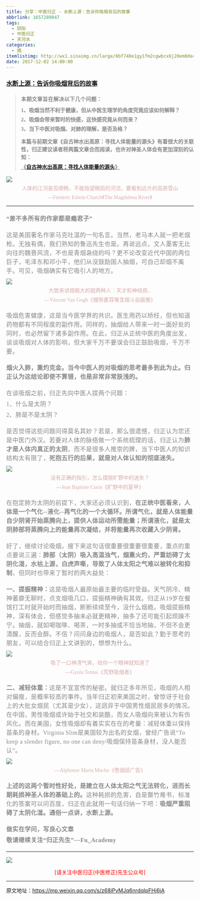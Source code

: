 ```yaml
---
title: 分享：中医归正 - 水断上源：告诉你吸烟背后的故事
abbrlink: 1657289047
tags:
  - 阴阳
  - 中医归正
  - 天河水
categories:
  - 摘
itemlistimg: http://wx1.sinaimg.cn/large/8bf740e1gy1fm2cgwbcx6j20em0de4bv.jpg
date: 2017-12-02 14:00:00
---
```

###  [水断上源：告诉你吸烟背后的故事](https://mp.weixin.qq.com/s/z68iPvMJq6nrdqIpFHj6jA "跳转至原文")

<div class="rich_media_content ">
                    <blockquote><p style="margin-bottom: 10px;margin-top: 20px;"><strong style="font-family: 仿宋;letter-spacing: 0.5px;text-align: justify;color: rgb(62, 62, 62);font-size: 14px;max-width: 100%;box-sizing: border-box !important;word-wrap: break-word !important;"><span style="font-size: 16px;max-width: 100%;color: rgb(136, 136, 136);box-sizing: border-box !important;word-wrap: break-word !important;"><strong style="color: rgb(62, 62, 62);font-size: 14px;max-width: 100%;box-sizing: border-box !important;word-wrap: break-word !important;"><span style="max-width: 100%;color: rgb(136, 136, 136);box-sizing: border-box !important;word-wrap: break-word !important;"><strong style="color: rgb(62, 62, 62);max-width: 100%;box-sizing: border-box !important;word-wrap: break-word !important;"><span style="max-width: 100%;color: rgb(136, 136, 136);box-sizing: border-box !important;word-wrap: break-word !important;">本期文章旨在解决以下几个问题：</span></strong></span></strong></span></strong></p><p style="margin-top: 5px;white-space: normal;text-align: justify;margin-bottom: 5px;line-height: normal;"><strong style="font-family: 仿宋;font-size: 14px;color: rgb(62, 62, 62);max-width: 100%;box-sizing: border-box !important;word-wrap: break-word !important;"><span style="max-width: 100%;color: rgb(136, 136, 136);box-sizing: border-box !important;word-wrap: break-word !important;">1、吸烟当然不利于健康，但从中医生理学的角度究竟应该如何解释？</span></strong></p><p style="margin-top: 5px;white-space: normal;text-align: justify;margin-bottom: 5px;line-height: normal;"><strong style="font-family: 仿宋;font-size: 14px;color: rgb(62, 62, 62);max-width: 100%;box-sizing: border-box !important;word-wrap: break-word !important;"><span style="max-width: 100%;color: rgb(136, 136, 136);box-sizing: border-box !important;word-wrap: break-word !important;">2、吸烟会带来暂时的快感，这快感究竟从何而来？</span></strong></p><p style="margin-top: 5px;white-space: normal;text-align: justify;line-height: normal;margin-bottom: 15px;"><strong style="font-family: 仿宋;font-size: 14px;color: rgb(62, 62, 62);max-width: 100%;box-sizing: border-box !important;word-wrap: break-word !important;"><span style="max-width: 100%;color: rgb(136, 136, 136);box-sizing: border-box !important;word-wrap: break-word !important;">3、当下中医对吸烟、对肺的理解，是否及格？</span></strong></p><p style="margin-top: 5px;white-space: normal;text-align: justify;line-height: 1.5em;margin-bottom: 5px;"><strong style="font-family: 仿宋;font-size: 14px;color: rgb(62, 62, 62);max-width: 100%;box-sizing: border-box !important;word-wrap: break-word !important;"><span style="max-width: 100%;color: rgb(136, 136, 136);box-sizing: border-box !important;word-wrap: break-word !important;">本篇与前期文章《自古神水出高原：寻找人体能量的源头》有着很大的关联性，归正建议读者将两篇文章合而阅读，也许对神圣人体会有更加深刻的认知：</span></strong></p><p style="margin-top: 5px;white-space: normal;text-align: justify;line-height: 1.5em;margin-bottom: 10px;"><span style="text-decoration: underline;font-size: 16px;"><strong style="font-family: 仿宋;font-size: 14px;color: rgb(62, 62, 62);max-width: 100%;box-sizing: border-box !important;word-wrap: break-word !important;"><span style="text-decoration: underline;max-width: 100%;color: rgb(136, 136, 136);box-sizing: border-box !important;word-wrap: break-word !important;">《<a href="https://mp.weixin.qq.com/s?__biz=MzI5NzQzMzY5NQ==&amp;mid=2247483837&amp;idx=1&amp;sn=ee187f53d00e93d4df6fcf2d4cecd2a9&amp;chksm=ecb46e8ddbc3e79b68c067618a189e628651cf85a23b947cdb7e4aa3a1edd3b4f100d4566b97&amp;scene=21#wechat_redirect" target="_blank">自古神水出高原：寻找人体能量的源头</a>》</span></strong></span></p></blockquote><p style="white-space: normal;text-align: justify;line-height: 1.5em;margin-top: 10px;margin-bottom: 5px;"><img style="clear: both; display: block; margin:auto;" src="http://wx1.sinaimg.cn/large/8bf740e1gy1fm2cfmhnksj20k00o41kx.jpg" data-copyright="0" class="" data-ratio="1.2053333333333334" data-w="750" data-backw="556" data-backh="670" style="text-align: center;width: 100%;"  /></p><p style="margin-bottom: 5px;line-height: normal;text-align: center;margin-top: 5px;"><span style="color:#d7aba9;font-family:仿宋;"><span style="font-size: 14px;">人体的江河是否顺畅，不能指望眼前的河流，要看到远方的高原雪山</span></span></p><p style="line-height: normal;text-align: center;margin-top: 5px;margin-bottom: 10px;"><span style="color: rgb(215, 171, 169);font-family: 仿宋;font-size: 14px;text-align: center;">---Frederic Edwin Church</span><span style="color: rgb(215, 171, 169);font-family: 仿宋;font-size: 14px;text-align: center;">《The Magdalena River》</span></p><hr  /><p style="margin-bottom: 5px;line-height: normal;text-align: left;margin-top: 20px;"><strong><span style="color: rgb(136, 136, 136);font-family: 仿宋;font-size: 16px;letter-spacing: 0.5px;text-align: justify;">“差不多所有的作家都是瘾君子”</span></strong><br  /><span style="color: rgb(215, 171, 169);font-family: 仿宋;font-size: 14px;text-align: center;"></span></p><p style="margin-top: 20px;white-space: normal;margin-bottom: 10px;"><span style="font-family: 宋体;font-size: 13px;"><span style="color: rgb(136, 136, 136);font-family: 仿宋;font-size: 16px;letter-spacing: 0.5px;text-align: justify;">这是美国著名作家马克吐温的一句名言。</span></span><span style="color: rgb(136, 136, 136);font-family: 仿宋;font-size: 16px;letter-spacing: 0.5px;text-align: justify;">当然，老马本人就一把老烟枪。无独有偶，我们熟知的鲁迅先生也是。再说远点，文人墨客无比向往的魏晋风流，不也是青烟袅绕的吗？更不论改变近代中国的两位巨子，毛泽东和邓小平，他们从没鼓励国人抽烟，可自己却烟不离手。可见，吸烟确实有它吸引人的地方。</span></p><p style="white-space: normal;margin-top: 10px;margin-bottom: 5px;"><img style="clear: both; display: block; margin:auto;" src="http://wx1.sinaimg.cn/large/8bf740e1gy1fm2cgwbcx6j20em0de4bv.jpg" data-copyright="0" class="" data-ratio="0.9163498098859315" data-w="526"  /></p><p style="margin-top: 5px;margin-bottom: 5px;white-space: normal;text-align: center;line-height: normal;"><span style="color: rgb(215, 171, 169);font-family: 仿宋;"><span style="font-size: 14px;">大致来讲烟瘾大的就两种人：天才和神经病...</span></span></p><p style="margin-top: 5px;margin-bottom: 10px;white-space: normal;line-height: normal;text-align: center;"><span style="color: rgb(215, 171, 169);font-family: 仿宋;font-size: 14px;">---Vincent Van Gogh</span><span style="color: rgb(215, 171, 169);font-family: 仿宋;font-size: 14px;">《绷带裹耳嘴含烟斗自画像》</span></p><p style="margin-top: 20px;margin-bottom: 20px;white-space: normal;"><span style="color: rgb(136, 136, 136);font-family: 仿宋;font-size: 16px;letter-spacing: 0.5px;text-align: justify;"></span><span style="color: rgb(136, 136, 136);font-family: 仿宋;font-size: 16px;letter-spacing: 0.5px;text-align: justify;">吸烟危害健康，这是当今医学界的共识。</span><span style="color: rgb(136, 136, 136);font-family: 仿宋;font-size: 16px;letter-spacing: 0.5px;text-align: justify;">医生用药以矫枉，但也知道药物都有不同程度的副作用。同样的，抽烟给人带来一时一面好处的同时，也必然留下诸多副作用。在此，归正从正统中医的角度出发，谈谈吸烟对人体的影响，但大家千万不要误会归正鼓励吸烟，千万不要。</span></p><p style="margin-bottom: 20px;margin-top: 5px;"><strong><span style="font-family:宋体;font-size:13px;"><span style="color: rgb(136, 136, 136);font-family: 仿宋;font-size: 16px;letter-spacing: 0.5px;text-align: justify;">烟火入肺，熏灼克金。当今中医人的对吸烟的思考最多到此为止。归正认为这结论即使不算错，也是非常非常肤浅的。</span></span></strong></p><p style="margin-top: 5px;margin-bottom: 5px;line-height: normal;"><span style="font-family:宋体;font-size:13px;"><span style="color: rgb(136, 136, 136);font-family: 仿宋;font-size: 16px;letter-spacing: 0.5px;text-align: justify;">在谈吸烟之前，归正先向中医人提两个问题：</span></span></p><p style="margin-top: 5px;margin-bottom: 5px;line-height: normal;"><span style="font-family:宋体;font-size:13px;"><span style="color: rgb(136, 136, 136);font-family: 仿宋;font-size: 16px;letter-spacing: 0.5px;text-align: justify;">1、什么是太阴？</span></span></p><p style="margin-top: 5px;margin-bottom: 5px;line-height: normal;"><span style="font-family:宋体;font-size:13px;"><span style="color: rgb(136, 136, 136);font-family: 仿宋;font-size: 16px;letter-spacing: 0.5px;text-align: justify;">2、肺是不是太阴？</span></span></p><p style="margin-top: 20px;margin-bottom: 10px;"><span style="font-family:宋体;font-size:13px;"><span style="color: rgb(136, 136, 136);font-family: 仿宋;font-size: 16px;letter-spacing: 0.5px;text-align: justify;">是否觉得这些问题问得莫名其妙？若是，那么很遗憾，归正认为您还是中医门外汉。若要对人体的脉络做一个系统梳理的话，归正认为<strong>肺才是人体内真正的太阴</strong>，而不是很多人推崇的脾，当下中医人的知识结构太有限了，<strong>死抱五行的后果，就是对人体认知的彻底迷失。</strong></span></span></p><p style="margin-top: 10px;margin-bottom: 5px;"><img style="clear: both; display: block; margin:auto;" src="http://wx1.sinaimg.cn/large/8bf740e1gy1fm2chhghdpj20k00cf4cr.jpg" data-copyright="0" class="" data-ratio="0.6211111111111111" data-w="900"  /></p><p style="margin-bottom: 5px;margin-top: 5px;text-align: center;line-height: normal;"><span style="font-size: 14px;color: rgb(215, 171, 169);font-family: 仿宋;text-align: center;">没有正确的指引，怎么摆脱旷野中的迷失？</span></p><p style="margin-top: 5px;white-space: normal;line-height: normal;text-align: center;margin-bottom: 20px;"><span style="color: rgb(215, 171, 169);font-family: 仿宋;font-size: 14px;">---Jean Baptiste Corot</span><span style="color: rgb(215, 171, 169);font-family: 仿宋;font-size: 14px;">《旷野中的夏甲》</span></p><p style="margin-bottom: 20px;margin-top: 20px;"><span style="font-family:宋体;font-size:13px;"><span style="color: rgb(136, 136, 136);font-family: 仿宋;font-size: 16px;letter-spacing: 0.5px;text-align: justify;"><span style="color: rgb(136, 136, 136);font-family: 仿宋;font-size: 16px;letter-spacing: 0.5px;text-align: justify;">在抱定肺为太阴的前提下，大家还必须认识到，</span><strong style="color: rgb(136, 136, 136);font-family: 仿宋;font-size: 16px;letter-spacing: 0.5px;text-align: justify;white-space: normal;">在正统中医看来，人体是一个气化--液化--再气化的一个大循环。所谓气化，就是人体能量自少阴肾开始蒸腾向上，提供人体运动所需能量；所谓液化，就是太阴肺部将蒸腾向上的能量再次凝结，并将能量再次收藏入少阴肾。</strong></span></span></p><p style="margin-bottom: 20px;margin-top: 20px;"><span style="font-family:宋体;font-size:13px;"><span style="color: rgb(136, 136, 136);font-family: 仿宋;font-size: 16px;letter-spacing: 0.5px;text-align: justify;">好了，继续讨论吸烟。</span></span><span style="color: rgb(136, 136, 136);font-family: 仿宋;font-size: 16px;letter-spacing: 0.5px;text-align: justify;">接下来这句话很重要很重要很重要，重点的重点要说三遍：</span><strong style="color: rgb(136, 136, 136);font-family: 仿宋;font-size: 16px;letter-spacing: 0.5px;text-align: justify;">肺部（太阴）吸入高温浊气，烟熏火灼，严重妨碍了太阴化湿，水枯上源，白虎声嘶，导致了人体太阳之气难以被转化和抑制</strong><span style="color: rgb(136, 136, 136);font-family: 仿宋;font-size: 16px;letter-spacing: 0.5px;text-align: justify;">，但同时也带来了暂时的两大益处：</span></p><p style="margin-top: 20px;margin-bottom: 10px;"><strong><span style="font-family:宋体;font-size:13px;"><span style="color: rgb(136, 136, 136);font-family: 仿宋;font-size: 16px;letter-spacing: 0.5px;text-align: justify;">一、提振精神：</span></span></strong><span style="font-family:宋体;font-size:13px;"><span style="color: rgb(136, 136, 136);font-family: 仿宋;font-size: 16px;letter-spacing: 0.5px;text-align: justify;">这是吸烟人最原始最主要的临时受益。天气阴冷、精神萎靡无聊时，点支烟吸几口，提振精神确有其效。归正从19岁在餐馆打工时就开始时而抽烟，断断续续至今，没什么烟瘾。吸烟提振精神，深有体会，但感觉多抽未必就更精神，抽多了还可能引起烦躁不宁。抽烟，就如喝咖啡、喝茶，一时多抽或不恰当地抽，不但不会更清醒，反而会醉。不信？问问身边的吸烟人，是否如此？勤于思考的朋友，可以结合归正上文讲到的，想想为什么。</span></span></p><p style="margin-top: 10px;margin-bottom: 5px;"><img style="clear: both; display: block; margin:auto;" src="http://wx1.sinaimg.cn/large/8bf740e1gy1fm2ci5awvyj20k00py1kx.jpg" data-copyright="0" class="" data-ratio="1.2973333333333332" data-w="750"  /></p><p style="margin-bottom: 5px;white-space: normal;text-align: center;margin-top: 5px;line-height: normal;"><span style="color: rgb(215, 171, 169);font-family: 仿宋;"><span style="font-size: 14px;">吸了一口神清气爽，给你一个眼神就知道了</span></span></p><p style="margin-top: 5px;margin-bottom: 10px;white-space: normal;line-height: normal;text-align: center;"><span style="color: rgb(215, 171, 169);font-family: 仿宋;font-size: 14px;">---Gyula Tornai</span><span style="color: rgb(215, 171, 169);font-family: 仿宋;font-size: 14px;">《荒野吸烟者》</span></p><p style="margin-top: 20px;margin-bottom: 10px;"><strong><span style="font-family:宋体;font-size:13px;"><span style="color: rgb(136, 136, 136);font-family: 仿宋;font-size: 16px;letter-spacing: 0.5px;text-align: justify;">二、减轻体重：</span></span></strong><span style="font-family: 宋体;font-size: 13px;"><span style="color: rgb(136, 136, 136);font-family: 仿宋;font-size: 16px;letter-spacing: 0.5px;text-align: justify;">这是不宜宣传的秘密。就归正多年所见，吸烟的人相对偏瘦，是概率较高的事件。当年归正初来美国之时，曾惊讶于社会上的大批女烟民（尤其是少女），这迥异于中国男性烟民居多的情况。在中国，男性吸烟或许始于社交和装酷，而女人吸烟向来被认为有伤风化。而在美国，女性吸烟却有着实实在在的考量：减轻体重以保持苗条的身材。Virginia Slim是美国较为出名的女烟，曾经广告说“To keep a slender figure,&nbsp;no one can deny/吸烟保持苗条身材，没人能否认”。</span></span></p><p style="margin-top: 10px;margin-bottom: 5px;"><img style="clear: both; display: block; margin:auto;" src="http://wx1.sinaimg.cn/large/8bf740e1gy1fm2cimj52fj20k00rsnpd.jpg" data-copyright="0" class="" data-ratio="1.3893333333333333" data-w="750"  /></p><p style="margin-top: 5px;margin-bottom: 10px;white-space: normal;line-height: normal;text-align: center;"><span style="color: rgb(215, 171, 169);font-family: 仿宋;font-size: 14px;">---Alphonse Maria Mucha</span><span style="color: rgb(215, 171, 169);font-family: 仿宋;font-size: 14px;">《卷烟纸广告》</span></p><p style="margin-bottom: 20px;margin-top: 20px;"><strong><span style="font-family: 宋体;font-size: 13px;"><span style="color: rgb(136, 136, 136);font-family: 仿宋;font-size: 16px;letter-spacing: 0.5px;text-align: justify;">上述的这两个暂时性好处，是建立在人体太阳之气无法转化，进而长期耗损神圣人体的基础上的。</span></span></strong><span style="font-family: 宋体;font-size: 13px;"><span style="color: rgb(136, 136, 136);font-family: 仿宋;font-size: 16px;letter-spacing: 0.5px;text-align: justify;">这种耗损的危害，自是罄竹难书，标准化的答案可以问百度，归正在此就用一句话归纳一下吧：</span></span><strong><span style="color: rgb(136, 136, 136);font-family: 仿宋;font-size: 16px;letter-spacing: 0.5px;text-align: justify;">吸烟严重阻碍了太阴化湿。通俗一点讲，水断上源。</span></strong><br  /></p><p style="margin-top: 20px;margin-bottom: 5px;line-height: normal;"><strong><span style="color: rgb(136, 136, 136);font-family: 仿宋;font-size: 16px;letter-spacing: 0.5px;text-align: justify;">做实在学问，写良心文章</span></strong></p><p style="margin-bottom: 20px;margin-top: 5px;line-height: normal;"><strong><span style="color: rgb(136, 136, 136);font-family: 仿宋;font-size: 16px;letter-spacing: 0.5px;text-align: justify;">敬请继续关注“归正先生”---Fu_Academy</span></strong></p><hr style="white-space: normal;"  />
					<img style="clear: both; display: block; margin:auto;" src="http://wx1.sinaimg.cn/mw690/8bf740e1gy1fgqt1hfuomj20hs0bzmyp.jpg" /><p style="text-align: center; color: red">[请关注中医归正(中医修正)先生公众号]</p><hr />
                </div>



原文地址：https://mp.weixin.qq.com/s/z68iPvMJq6nrdqIpFHj6jA
